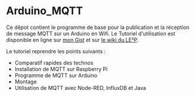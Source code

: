 
# Arduino_MQTT

Ce dêpot contient le programme de base pour la publication et la réception de message MQTT sur un Arduino en Wifi. Le Tutoriel d'utilisation est disponible en ligne sur [mon Gist](https://gist.github.com/gyassine/a5eda1c64557baa60cd563f22ac96c0d) et sur [le wiki du LE²P](http://le2p.univ-reunion.fr/le2pWiki/doku.php/tutos/mqtt).

Le tutoriel reprendre les points suivants  :
- Comparatif rapides des technos
- Installation de MQTT sur Raspberry Pi
- Programme de MQTT sur Arduino
- Montage
- Utilisation de MQTT avec Node-RED, InfluxDB et Java
